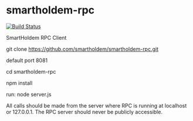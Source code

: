 # smartholdem-rpc

[![Build Status](https://travis-ci.org/smartholdem/smartholdem-rpc.svg?branch=master)](https://travis-ci.org/smartholdem/smartholdem-rpc)

SmartHoldem RPC Client

git clone https://github.com/smartholdem/smartholdem-rpc.git

default port 8081

cd smartholdem-rpc

npm install

run: node server.js


All calls should be made from the server where RPC is running at localhost or 127.0.0.1. The RPC server should never be publicly accessible.